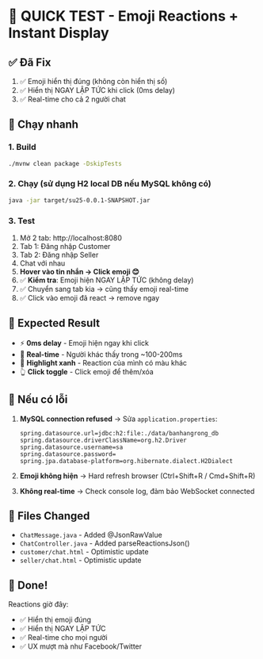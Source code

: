 # 🚀 QUICK TEST - Emoji Reactions + Instant Display

## ✅ Đã Fix
1. ✅ Emoji hiển thị đúng (không còn hiển thị số)
2. ✅ Hiển thị NGAY LẬP TỨC khi click (0ms delay)
3. ✅ Real-time cho cả 2 người chat

## 🏃 Chạy nhanh

### 1. Build
```bash
./mvnw clean package -DskipTests
```

### 2. Chạy (sử dụng H2 local DB nếu MySQL không có)
```bash
java -jar target/su25-0.0.1-SNAPSHOT.jar
```

### 3. Test
1. Mở 2 tab: http://localhost:8080
2. Tab 1: Đăng nhập Customer
3. Tab 2: Đăng nhập Seller
4. Chat với nhau
5. **Hover vào tin nhắn → Click emoji 😊**
6. ✅ **Kiểm tra**: Emoji hiện NGAY LẬP TỨC (không delay)
7. ✅ Chuyển sang tab kia → cũng thấy emoji real-time
8. ✅ Click vào emoji đã react → remove ngay

## 🎯 Expected Result
- ⚡ **0ms delay** - Emoji hiện ngay khi click
- 🔄 **Real-time** - Người khác thấy trong ~100-200ms
- 💚 **Highlight xanh** - Reaction của mình có màu khác
- 👆 **Click toggle** - Click emoji để thêm/xóa

## 🐛 Nếu có lỗi
1. **MySQL connection refused** → Sửa `application.properties`:
   ```properties
   spring.datasource.url=jdbc:h2:file:./data/banhangrong_db
   spring.datasource.driverClassName=org.h2.Driver
   spring.datasource.username=sa
   spring.datasource.password=
   spring.jpa.database-platform=org.hibernate.dialect.H2Dialect
   ```

2. **Emoji không hiện** → Hard refresh browser (Ctrl+Shift+R / Cmd+Shift+R)

3. **Không real-time** → Check console log, đảm bảo WebSocket connected

## 📝 Files Changed
- `ChatMessage.java` - Added @JsonRawValue
- `ChatController.java` - Added parseReactionsJson()
- `customer/chat.html` - Optimistic update
- `seller/chat.html` - Optimistic update

## 🎊 Done!
Reactions giờ đây:
- ✅ Hiển thị emoji đúng
- ✅ Hiển thị NGAY LẬP TỨC
- ✅ Real-time cho mọi người
- ✅ UX mượt mà như Facebook/Twitter

